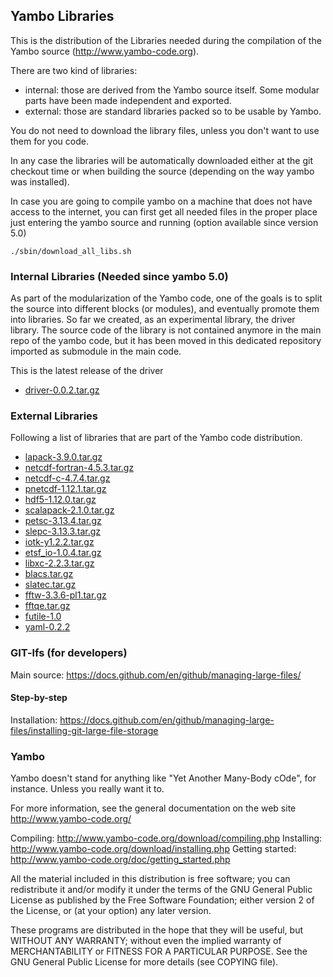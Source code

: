 ## Yambo Libraries

This is the distribution of the Libraries needed during the compilation of the Yambo source (http://www.yambo-code.org).

There are two kind of libraries:
* internal: those are derived from the Yambo source itself. Some modular parts have been made independent and exported. 
* external: those are standard libraries packed so to be usable by Yambo.

You do not need to download the library files, unless you don't want to use them for you code.

In any case the libraries will be automatically downloaded either at the git checkout time or when building the source (depending on the way yambo was installed).

In case you are going to compile yambo on a machine that does not have access to the internet, you can first get all needed files in the proper place just entering the yambo source and running (option available since version 5.0)

`./sbin/download_all_libs.sh`

### Internal Libraries (Needed since yambo 5.0)

As part of the modularization of the Yambo code, one of the goals is to split the source into different blocks (or modules), and eventually promote them into libraries. So far we created, as an experimental library, the driver library.
The source code of the library is not contained anymore in the main repo of the yambo code, but it has been moved in this dedicated repository imported as  submodule in the main code.

This is the latest release of the driver
* [driver-0.0.2.tar.gz](https://github.com/yambo-code/yambo-libraries/raw/master/external/0.0.2.tar.gz)

### External Libraries

Following a list of libraries that are part of the Yambo code distribution.

* [lapack-3.9.0.tar.gz](https://github.com/yambo-code/yambo-libraries/raw/master/external/lapack-3.9.0.tar.gz)
* [netcdf-fortran-4.5.3.tar.gz](https://github.com/yambo-code/yambo-libraries/raw/master/external/netcdf-fortran-4.5.3.tar.gz)
* [netcdf-c-4.7.4.tar.gz](https://github.com/yambo-code/yambo-libraries/raw/master/external/netcdf-c-4.7.4.tar.gz)
* [pnetcdf-1.12.1.tar.gz](https://github.com/yambo-code/yambo-libraries/raw/master/external/pnetcdf-1.12.1.tar.gz)
* [hdf5-1.12.0.tar.gz](https://github.com/yambo-code/yambo-libraries/raw/master/external/hdf5-1.12.0.tar.gz)
* [scalapack-2.1.0.tar.gz](https://github.com/yambo-code/yambo-libraries/raw/master/external/scalapack-2.1.0.tar.gz)
* [petsc-3.13.4.tar.gz](https://github.com/yambo-code/yambo-libraries/raw/master/external/petsc-3.13.4.tar.gz)
* [slepc-3.13.3.tar.gz](https://github.com/yambo-code/yambo-libraries/raw/master/external/slepc-3.13.3.tar.gz)
* [iotk-y1.2.2.tar.gz](https://github.com/yambo-code/yambo-libraries/raw/master/external/iotk-y1.2.2.tar.gz)
* [etsf_io-1.0.4.tar.gz](https://github.com/yambo-code/yambo-libraries/raw/master/external/etsf_io-1.0.4.tar.gz)
* [libxc-2.2.3.tar.gz](https://github.com/yambo-code/yambo-libraries/raw/master/external/libxc-2.2.3.tar.gz)
* [blacs.tar.gz](https://github.com/yambo-code/yambo-libraries/raw/master/external/blacs.tar.gz)
* [slatec.tar.gz](https://github.com/yambo-code/yambo-libraries/raw/master/external/slatec.tar.gz)
* [fftw-3.3.6-pl1.tar.gz](https://github.com/yambo-code/yambo-libraries/raw/master/external/fftw-3.3.6-pl1.tar.gz)
* [fftqe.tar.gz](https://github.com/yambo-code/yambo-libraries/raw/master/external/fftqe.tar.gz)
* [futile-1.0](https://github.com/yambo-code/yambo-libraries/raw/master/external/futile-yambo.tar.gz)
* [yaml-0.2.2](https://github.com/yambo-code/yambo-libraries/raw/master/external/yaml-0.2.2.tar.gz)

### GIT-lfs (for developers)

Main source: https://docs.github.com/en/github/managing-large-files/

#### Step-by-step
Installation: https://docs.github.com/en/github/managing-large-files/installing-git-large-file-storage

### Yambo
Yambo doesn't stand for anything like "Yet Another Many-Body cOde", for instance.  Unless you really want it to. 

For more information, see the general documentation on the web site http://www.yambo-code.org/

Compiling:  http://www.yambo-code.org/download/compiling.php
Installing: http://www.yambo-code.org/download/installing.php
Getting started: http://www.yambo-code.org/doc/getting_started.php

All the material included in this distribution is free software;
you can redistribute it and/or modify it under the terms of the GNU
General Public License as published by the Free Software Foundation;
either version 2 of the License, or (at your option) any later version.

These programs are distributed in the hope that they will be useful, but
WITHOUT ANY WARRANTY; without even the implied warranty of MERCHANTABILITY
or FITNESS FOR A PARTICULAR PURPOSE. See the GNU General Public License 
for more details (see COPYING file).



